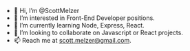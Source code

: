 - 👋 Hi, I’m @ScottMelzer
- 👀 I’m interested in Front-End Developer positions.
- 🌱 I’m currently learning Node, Express, React.
- 💞️ I’m looking to collaborate on Javascript or React projects.
- 📫 Reach me at scott.melzer@gmail.com.

<!---
ScottMelzer/ScottMelzer is a ✨ special ✨ repository because its `README.md` (this file) appears on your GitHub profile.
You can click the Preview link to take a look at your changes.
--->
